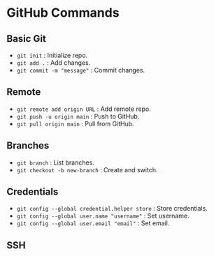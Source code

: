 # GitHub Commands

## Basic Git

- `git init` : Initialize repo.
- `git add .` : Add changes.
- `git commit -m "message"` : Commit changes.

## Remote

- `git remote add origin URL` : Add remote repo.
- `git push -u origin main` : Push to GitHub.
- `git pull origin main` : Pull from GitHub.

## Branches

- `git branch` : List branches.
- `git checkout -b new-branch` : Create and switch.

## Credentials

- `git config --global credential.helper store` : Store credentials.
- `git config --global user.name "username"` : Set username.
- `git config --global user.email "email"` : Set email.

## SSH
